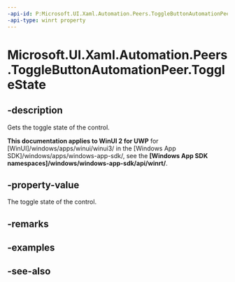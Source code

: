```yaml
---
-api-id: P:Microsoft.UI.Xaml.Automation.Peers.ToggleButtonAutomationPeer.ToggleState
-api-type: winrt property
---
```


<!-- Property syntax
public Windows.UI.Xaml.Automation.ToggleState ToggleState { get; }
-->

# Microsoft.UI.Xaml.Automation.Peers.ToggleButtonAutomationPeer.ToggleState

## -description
Gets the toggle state of the control.

**This documentation applies to WinUI 2 for UWP** for [WinUI]/windows/apps/winui/winui3/ in the [Windows App SDK]/windows/apps/windows-app-sdk/, see the **[Windows App SDK namespaces]/windows/windows-app-sdk/api/winrt/**.

## -property-value
The toggle state of the control.

## -remarks

## -examples

## -see-also
